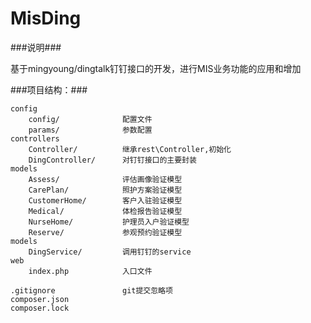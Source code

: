 MisDing
===================================
###说明###

基于mingyoung/dingtalk钉钉接口的开发，进行MIS业务功能的应用和增加

###项目结构：###
```
config
    config/              配置文件
    params/              参数配置
controllers
    Controller/          继承rest\Controller,初始化
    DingController/      对钉钉接口的主要封装
models
    Assess/              评估画像验证模型
    CarePlan/            照护方案验证模型
    CustomerHome/        客户入驻验证模型
    Medical/             体检报告验证模型
    NurseHome/           护理员入户验证模型
    Reserve/             参观预约验证模型
models
    DingService/         调用钉钉的service
web
    index.php            入口文件

.gitignore               git提交忽略项
composer.json            
composer.lock
```